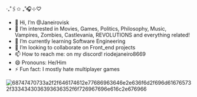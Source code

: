 ‧₊˚:paperclips:✩ ₊˚:headphones:⊹♡

- 👋 Hi, I’m @Janeirovisk
- 👀 I’m interested in Movies, Games, Politics, Philosophy, Music, Vampires, Zombies, Castlevania, REVOLUTIONS and everything related!
- 🌱 I’m currently learning Software Engineering
- 💞️ I’m looking to collaborate on Front_end projects
- 📫 How to reach me: on my discord! riodejaneiro8669
- 😄 Pronouns: He/Him
- ⚡ Fun fact: I mostly hate multiplayer games

![68747470733a2f2f646174612e77686963646e2e636f6d2f696d616765732f3334343036393636352f6f726967696e616c2e676966](https://github.com/Janeirovisk/Janeirovisk/assets/159395492/dcf28d25-8b50-48a3-8e24-efb80a36d1c8)

<!---
Janeirovisk/Janeirovisk is a ✨ special ✨ repository because its `README.md` (this file) appears on your GitHub profile.
You can click the Preview link to take a look at your changes.
--->
